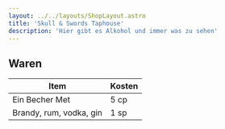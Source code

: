 ```yaml
---
layout: ../../layouts/ShopLayout.astro
title: 'Skull & Swords Taphouse'
description: 'Hier gibt es Alkohol und immer was zu sehen'
---
```

## Waren
| Item                    | Kosten |
|-------------------------|--------|
| Ein Becher Met          | 5 cp   |
| Brandy, rum, vodka, gin | 1 sp   |
